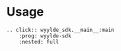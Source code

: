 # Usage

```{eval-rst}
.. click:: wyylde_sdk.__main__:main
    :prog: wyylde-sdk
    :nested: full
```
